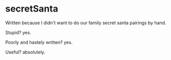 secretSanta
===========

Written because I didn't want to do our family secret santa pairings by hand. 

Stupid? yes. 

Poorly and hastely written? yes. 

Useful? absolutely. 

